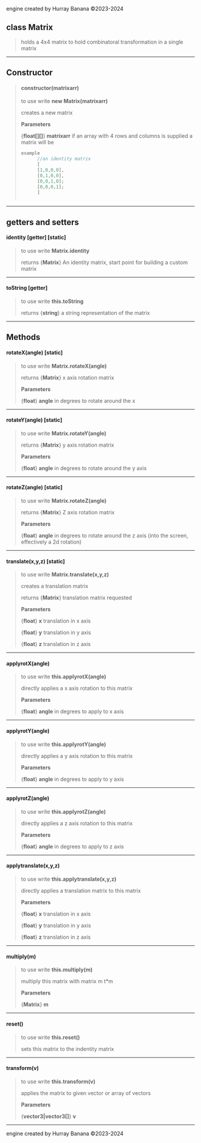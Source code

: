 engine created by Hurray Banana &copy;2023-2024
## class Matrix
>  holds a 4x4 matrix to hold combinatoral transformation in a single matrix
> 
> 

---

## Constructor
> #### constructor(matrixarr)
> to use write **new Matrix(matrixarr)**
> 
> creates a new matrix
> 
> 
> **Parameters**
> 
> {**float[][]**} **matrixarr** if an array with 4 rows and columns is supplied a matrix will be
> 
> ```js
> example
>       //an identity matrix
>       [
>       [1,0,0,0],
>       [0,1,0,0],
>       [0,0,1,0];
>       [0,0,0,1];
>       ]
>      
> ```
> 

---

## getters and setters
####   identity [getter] [static]
> to use write **Matrix.identity**
> 
> 
> returns {**Matrix**} An identity matrix, start point for building a custom matrix
> 
> 

---

#### toString [getter]
> to use write **this.toString**
> 
> 
> returns {**string**} a string representation of the matrix
> 
> 

---

## Methods
####  rotateX(angle) [static]
> to use write **Matrix.rotateX(angle)**
> 
> 
> returns {**Matrix**} x axis rotation matrix
> 
> 
> **Parameters**
> 
> {**float**} **angle** in degrees to rotate around the x
> 
> 

---

####  rotateY(angle) [static]
> to use write **Matrix.rotateY(angle)**
> 
> 
> returns {**Matrix**} y axis rotation matrix
> 
> 
> **Parameters**
> 
> {**float**} **angle** in degrees to rotate around the y axis
> 
> 

---

####  rotateZ(angle) [static]
> to use write **Matrix.rotateZ(angle)**
> 
> 
> returns {**Matrix**} Z axis rotation matrix
> 
> 
> **Parameters**
> 
> {**float**} **angle** in degrees to rotate around the z axis (into the screen, effectively a 2d rotation)
> 
> 

---

####  translate(x,y,z) [static]
> to use write **Matrix.translate(x,y,z)**
> 
> creates a translation matrix
> 
> 
> returns {**Matrix**} translation matrix requested
> 
> 
> **Parameters**
> 
> {**float**} **x** translation in x axis
> 
> {**float**} **y** translation in y axis
> 
> {**float**} **z** translation in z axis
> 
> 

---

#### applyrotX(angle)
> to use write **this.applyrotX(angle)**
> 
> directly applies a x axis rotation to this matrix
> 
> 
> **Parameters**
> 
> {**float**} **angle** in degrees to apply to x axis
> 
> 

---

#### applyrotY(angle)
> to use write **this.applyrotY(angle)**
> 
> directly applies a y axis rotation to this matrix
> 
> 
> **Parameters**
> 
> {**float**} **angle** in degrees to apply to y axis
> 
> 

---

#### applyrotZ(angle)
> to use write **this.applyrotZ(angle)**
> 
> directly applies a z axis rotation to this matrix
> 
> 
> **Parameters**
> 
> {**float**} **angle** in degrees to apply to z axis
> 
> 

---

#### applytranslate(x,y,z)
> to use write **this.applytranslate(x,y,z)**
> 
> directly applies a translation matrix to this matrix
> 
> 
> **Parameters**
> 
> {**float**} **x** translation in x axis
> 
> {**float**} **y** translation in y axis
> 
> {**float**} **z** translation in z axis
> 
> 

---

#### multiply(m)
> to use write **this.multiply(m)**
> 
> multiply this matrix with matrix m t*m
> 
> 
> **Parameters**
> 
> {**Matrix**} **m** 
> 
> 

---

#### reset()
> to use write **this.reset()**
> 
> sets this matrix to the indentity matrix
> 
> 

---

#### transform(v)
> to use write **this.transform(v)**
> 
> applies the matrix to given vector or array of vectors
> 
> 
> **Parameters**
> 
> {**vector3|vector3[]**} **v** 
> 
> 

---

engine created by Hurray Banana &copy;2023-2024
